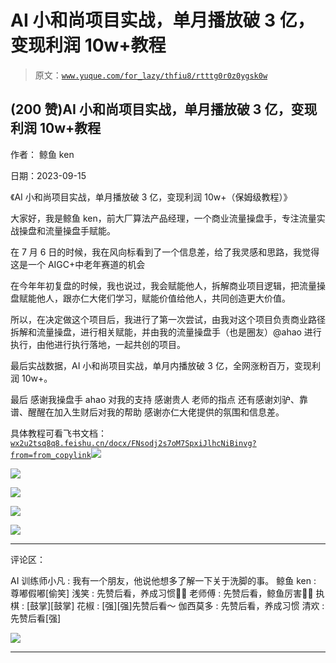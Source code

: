 # AI 小和尚项目实战，单月播放破 3 亿，变现利润 10w+教程

> 原文：[`www.yuque.com/for_lazy/thfiu8/rtttg0r0z0ygsk0w`](https://www.yuque.com/for_lazy/thfiu8/rtttg0r0z0ygsk0w)

## (200 赞)AI 小和尚项目实战，单月播放破 3 亿，变现利润 10w+教程

作者： 鲸鱼 ken

日期：2023-09-15

《AI 小和尚项目实战，单月播放破 3 亿，变现利润 10w+（保姆级教程）》

大家好，我是鲸鱼 ken，前大厂算法产品经理，一个商业流量操盘手，专注流量实战操盘和流量操盘手赋能。

在 7 月 6 日的时候，我在风向标看到了一个信息差，给了我灵感和思路，我觉得这是一个 AIGC+中老年赛道的机会

在今年年初复盘的时候，我也说过，我会赋能他人，拆解商业项目逻辑，把流量操盘赋能他人，跟亦仁大佬们学习，赋能价值给他人，共同创造更大价值。

所以，在决定做这个项目后，我进行了第一次尝试，由我对这个项目负责商业路径拆解和流量操盘，进行相关赋能，并由我的流量操盘手（也是圈友）@ahao 进行执行，由他进行执行落地，一起共创的项目。

最后实战数据，AI 小和尚项目实战，单月内播放破 3 亿，全网涨粉百万，变现利润 10w+。

最后 感谢我操盘手 ahao 对我的支持
感谢贵人 老师的指点
还有感谢刘驴、靠谱、醒醒在加入生财后对我的帮助
感谢亦仁大佬提供的氛围和信息差。

具体教程可看飞书文档：
[`wx2u2tsq8q8.feishu.cn/docx/FNsodj2s7oM7SpxiJlhcNiBinvg?from=from_copylink`](https://wx2u2tsq8q8.feishu.cn/docx/FNsodj2s7oM7SpxiJlhcNiBinvg?from=from_copylink)![](img/ec94125433620e26b8490d3c2f586970.png)

![](img/63e4a9931fb033ffe1cdaa4e4638a28b.png)

![](img/e5d4adc723f2afb120cb1467dd041e17.png)

![](img/08e0200b90684d74804e10a146e283ab.png)

![](img/1086638b726d7bef228a7cabff85ca45.png)

* * *

评论区：

AI 训练师小凡 : 我有一个朋友，他说他想多了解一下关于洗脚的事。
鲸鱼 ken : 尊嘟假嘟[偷笑]
浅笑 : 先赞后看，养成习惯🙌🏻
老师傅 : 先赞后看，鲸鱼厉害👍🏻
执棋 : [鼓掌][鼓掌]
花椒 : [强][强]先赞后看～
伽西莫多 : 先赞后看，养成习惯
清欢 : 先赞后看[强]

![](img/1c37d505930596d12a88ab23e11aa07a.png)

* * *